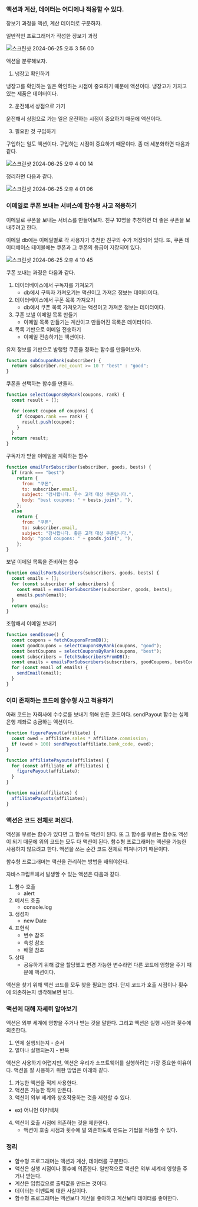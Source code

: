 ### 액션과 계산, 데이터는 어디에나 적용할 수 있다.

장보기 과정을 액션, 계산 데이터로 구분하자.

일반적인 프로그래머가 작성한 장보기 과정

![스크린샷 2024-06-25 오후 3 56 00](https://gist.github.com/assets/78193416/d5245170-b747-443d-af98-3eed7279b173)

액션을 분류해보자.

1. 냉장고 확인하기

냉장고를 확인하는 일은 확인하는 시점이 중요하기 때문에 액션이다. 냉장고가 가지고 있는 제품은 데이터이다.

2. 운전해서 상점으로 가기

운전해서 상점으로 가는 일은 운전하는 시점이 중요하기 때문에 액션이다.

3. 필요한 것 구입하기

구입하는 일도 액션이다. 구입하는 시점이 중요하기 때문이다. 좀 더 세분화하면 다음과 같다.

![스크린샷 2024-06-25 오후 4 00 14](https://gist.github.com/assets/78193416/41793720-d5a2-4365-a5c7-3f46972ba185)

정리하면 다음과 같다.

![스크린샷 2024-06-25 오후 4 01 06](https://gist.github.com/assets/78193416/8335c5fc-665f-46b7-be63-eebced3b184e)

### 이메일로 쿠폰 보내는 서비스에 함수형 사고 적용하기

이메일로 쿠폰을 보내는 서비스를 만들어보자. 친구 10명을 추천하면 더 좋은 쿠폰을 보내주려고 한다.

이메일 db에는 이메일별로 각 사용자가 추천한 친구의 수가 저장되어 있다. 또, 쿠폰 데이터베이스 테이블에는 쿠폰과 그 쿠폰의 등급이 저장되어 있다.

![스크린샷 2024-06-25 오후 4 10 45](https://gist.github.com/assets/78193416/9c6a62cb-a1d4-4b7a-a68e-83d5857b6aff)

쿠폰 보내는 과정은 다음과 같다.

1. 데이터베이스에서 구독자를 가져오기
   - db에서 구독자 가져오기는 액션이고 가져온 정보는 데이터이다.
2. 데이터베이스에서 쿠폰 목록 가져오기
   - db에서 쿠폰 목록 가져오기는 액션이고 가져온 정보는 데이터이다.
3. 쿠폰 보낼 이메일 목록 만들기
   - 이메일 목록 만들기는 계산이고 만들어진 목록은 데이터이다.
4. 목록 기반으로 이메일 전송하기
   - 이메일 전송하기는 액션이다.

유저 정보를 기반으로 발행할 쿠폰을 정하는 함수를 만들어보자.

```javascript
function subCouponRank(subscriber) {
  return subscriber.rec_count >= 10 ? "best" : "good";
}
```

쿠폰을 선택하는 함수를 만들자.

```javascript
function selectCouponsByRank(coupons, rank) {
  const result = [];

  for (const coupon of coupons) {
    if (coupon.rank === rank) {
      result.push(coupon);
    }
  }
  return result;
}
```

구독자가 받을 이메일을 계획하는 함수

```javascript
function emailForSubscriber(subscriber, goods, bests) {
  if (rank === "best")
    return {
      from: "쿠폰",
      to: subscriber.email,
      subject: "감사합니다. 우수 고객 대상 쿠폰입니다.",
      body: "best coupons: " + bests.join(", "),
    };
  else
    return {
      from: "쿠폰",
      to: subscriber.email,
      subject: "감사합니다. 좋은 고객 대상 쿠폰입니다.",
      body: "good coupons: " + goods.join(", "),
    };
}
```

보낼 이메일 목록을 준비하는 함수

```javascript
function emailsForSubscribers(subscribers, goods, bests) {
  const emails = [];
  for (const subscriber of subscribers) {
    const email = emailForSubscriber(subscriber, goods, bests);
    emails.push(email);
  }
  return emails;
}
```

조합해서 이메일 보내기

```javascript
function sendIssue() {
  const coupons = fetchCouponsFromDB();
  const goodCoupons = selectCouponsByRank(coupons, "good");
  const bestCoupons = selectCouponsByRank(coupons, "best");
  const subscribers = fetchSubscribersFromDB();
  const emails = emailsForSubscribers(subscribers, goodCoupons, bestCoupons);
  for (const email of emails) {
    sendEmail(email);
  }
}
```

### 이미 존재하는 코드에 함수형 사고 적용하기

아래 코드는 자회사에 수수료를 보내기 위해 만든 코드이다. sendPayout 함수는 실제 은행 계좌로 송금하는 액션이다.

```javascript
function figurePayout(affiliate) {
  const owed = affiliate.sales * affiliate.commission;
  if (owed > 100) sendPayout(affiliate.bank_code, owed);
}

function affiliatePayouts(affiliates) {
  for (const affiliate of affiliates) {
    figurePayout(affiliate);
  }
}

function main(affiliates) {
  affiliatePayouts(affiliates);
}
```

### 액션은 코드 전체로 퍼진다.

액션을 부르는 함수가 있다면 그 함수도 액션이 된다. 또 그 함수를 부르는 함수도 액션이 되기 때문에 위의 코드는 모두 다 액션이 된다. 함수형 프로그래머는 액션을 가능한 사용하지 않으려고 한다. 액션을 쓰는 순간 코드 전체로 퍼져나가기 때문이다.

함수형 프로그래머는 액션을 관리하는 방법을 배워야한다.

자바스크립트에서 발생할 수 있는 액션은 다음과 같다.

1. 함수 호출
   - alert
2. 메서드 호출
   - console.log
3. 생성자
   - new Date
4. 표현식
   - 변수 참조
   - 속성 참조
   - 배열 참조
5. 상태
   - 공유하기 위해 값을 할당했고 변경 가능한 변수라면 다른 코드에 영향을 주기 때문에 액션이다.

액션을 찾기 위해 액션 코드를 모두 찾을 필요는 없다. 단지 코드가 호출 시점이나 횟수에 의존하는지 생각해보면 된다.

### 액션에 대해 자세히 알아보기

액션은 외부 세계에 영향을 주거나 받는 것을 말한다. 그리고 액션은 실행 시점과 횟수에 의존한다.

1. 언제 실행되는지 - 순서
2. 얼마나 실행되는지 - 반복

액션은 사용하기 어렵지만, 액션은 우리가 소프트웨어를 실행하려는 가장 중요한 이유이다. 액션을 잘 사용하기 위한 방법은 아래와 같다.

1. 가능한 액션을 적게 사용한다.
2. 액션은 가능한 작게 만든다.
3. 액션이 외부 세계와 상호작용하는 것을 제한할 수 있다.

- ex) 어니언 아키넥처

4. 액션이 호출 시점에 의존하는 것을 제한한다.
   - 액션이 호출 시점과 횟수에 덜 의존하도록 만드는 기법을 적용할 수 있다.

### 정리

- 함수형 프로그래머는 액션과 계산, 데이터를 구분한다.
- 액션은 실행 시점이나 횟수에 의존한다. 일반적으로 액션은 외부 세계에 영향을 주거나 받는다.
- 계산은 입렵값으로 출력값을 만드는 것이다.
- 데이터는 이벤트에 대한 사실이다.
- 함수형 프로그래머는 액션보다 게산을 좋아하고 계산보다 데이터를 좋아한다.
